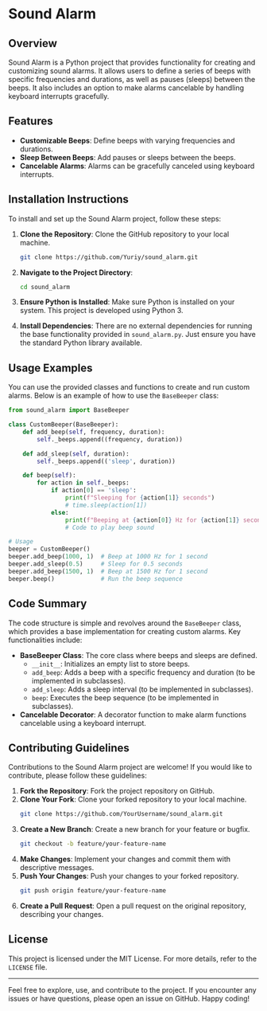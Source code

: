 # Sound Alarm

## Overview

Sound Alarm is a Python project that provides functionality for creating and customizing sound alarms. It allows users to define a series of beeps with specific frequencies and durations, as well as pauses (sleeps) between the beeps. It also includes an option to make alarms cancelable by handling keyboard interrupts gracefully.

## Features

- **Customizable Beeps**: Define beeps with varying frequencies and durations.
- **Sleep Between Beeps**: Add pauses or sleeps between the beeps.
- **Cancelable Alarms**: Alarms can be gracefully canceled using keyboard interrupts.

## Installation Instructions

To install and set up the Sound Alarm project, follow these steps:

1. **Clone the Repository**: Clone the GitHub repository to your local machine.
    ```bash
    git clone https://github.com/Yuriy/sound_alarm.git
    ```

2. **Navigate to the Project Directory**:
    ```bash
    cd sound_alarm
    ```

3. **Ensure Python is Installed**: Make sure Python is installed on your system. This project is developed using Python 3.

4. **Install Dependencies**: There are no external dependencies for running the base functionality provided in `sound_alarm.py`. Just ensure you have the standard Python library available.

## Usage Examples

You can use the provided classes and functions to create and run custom alarms. Below is an example of how to use the `BaseBeeper` class:

```python
from sound_alarm import BaseBeeper

class CustomBeeper(BaseBeeper):
    def add_beep(self, frequency, duration):
        self._beeps.append((frequency, duration))

    def add_sleep(self, duration):
        self._beeps.append(('sleep', duration))

    def beep(self):
        for action in self._beeps:
            if action[0] == 'sleep':
                print(f"Sleeping for {action[1]} seconds")
                # time.sleep(action[1])
            else:
                print(f"Beeping at {action[0]} Hz for {action[1]} seconds")
                # Code to play beep sound

# Usage
beeper = CustomBeeper()
beeper.add_beep(1000, 1)  # Beep at 1000 Hz for 1 second
beeper.add_sleep(0.5)     # Sleep for 0.5 seconds
beeper.add_beep(1500, 1)  # Beep at 1500 Hz for 1 second
beeper.beep()             # Run the beep sequence
```

## Code Summary

The code structure is simple and revolves around the `BaseBeeper` class, which provides a base implementation for creating custom alarms. Key functionalities include:

- **BaseBeeper Class**: The core class where beeps and sleeps are defined.
  - `__init__`: Initializes an empty list to store beeps.
  - `add_beep`: Adds a beep with a specific frequency and duration (to be implemented in subclasses).
  - `add_sleep`: Adds a sleep interval (to be implemented in subclasses).
  - `beep`: Executes the beep sequence (to be implemented in subclasses).
- **Cancelable Decorator**: A decorator function to make alarm functions cancelable using a keyboard interrupt.

## Contributing Guidelines

Contributions to the Sound Alarm project are welcome! If you would like to contribute, please follow these guidelines:

1. **Fork the Repository**: Fork the project repository on GitHub.
2. **Clone Your Fork**: Clone your forked repository to your local machine.
   ```bash
   git clone https://github.com/YourUsername/sound_alarm.git
   ```
3. **Create a New Branch**: Create a new branch for your feature or bugfix.
   ```bash
   git checkout -b feature/your-feature-name
   ```
4. **Make Changes**: Implement your changes and commit them with descriptive messages.
5. **Push Your Changes**: Push your changes to your forked repository.
   ```bash
   git push origin feature/your-feature-name
   ```
6. **Create a Pull Request**: Open a pull request on the original repository, describing your changes.

## License

This project is licensed under the MIT License. For more details, refer to the `LICENSE` file.

---

Feel free to explore, use, and contribute to the project. If you encounter any issues or have questions, please open an issue on GitHub. Happy coding!
